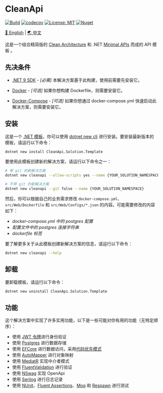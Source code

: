 # CleanApi

[![Build](https://github.com/larymao/CleanApi/actions/workflows/build.yml/badge.svg)](https://github.com/larymao/CleanApi/actions/workflows/build.yml)
[![codecov](https://codecov.io/gh/larymao/CleanApi/graph/badge.svg?token=6EEWCTPJK3)](https://codecov.io/gh/larymao/CleanApi)
[![License: MIT](https://img.shields.io/badge/License-MIT-yellow.svg)](https://github.com/larymao/cleanapi/blob/master/LICENSE) 
[![Nuget](https://img.shields.io/nuget/v/CleanApi.Solution.Template?color=0b7cbd)](https://www.nuget.org/packages/CleanApi.Solution.Template)

[🌟 English](README.md) | [🌏 中文](README_CN.md)

这是一个结合精简版的 [Clean Architecture](https://github.com/jasontaylordev/CleanArchitecture) 和 .NET [Minimal APIs](https://docs.microsoft.com/en-us/aspnet/core/fundamentals/minimal-apis) 而成的 API 模板 。

## 先决条件

- [.NET 9 SDK](https://dotnet.microsoft.com/download/dotnet/9.0) - *[必需]* 
本解决方案基于此构建，使用前需要先安装它。

- [Docker](https://www.docker.com/products/docker-desktop) - *[可选]* 
如果你想构建 Dockerfile，则需要安装它。

- [Docker-Compose](https://docs.docker.com/compose/install) - *[可选]* 
如果你想通过 docker-compose.yml 快速启动此解决方案，则需要安装它。

## 安装

这是一个 [.NET 模板](https://www.nuget.org/packages/CleanApi.Solution.Template)，你可以使用 [dotnet new cli](https://docs.microsoft.com/en-us/dotnet/core/tools/dotnet-new) 进行安装。要安装最新版本的模板，请运行以下命令：

``` bash
dotnet new install CleanApi.Solution.Template
```

要使用此模板创建新的解决方案，请运行以下命令之一：

```bash
# 带 git 的新解决方案
dotnet new cleanapi --allow-scripts yes --name {YOUR_SOLUTION_NAMESPACE}

# 不带 git 的新解决方案
dotnet new cleanapi --git false --name {YOUR_SOLUTION_NAMESPACE}
```

然后，你可以根据自己的业务需求修改 `docker-compose.yml`、`src/Web/Dockerfile` 和 `src/Web/Configs/*.json` 的内容。可能需要修改的内容如下：

- *docker-compose.yml 中的 postgres 配置*
- *配置文件中的 postgres 连接字符串*
- *dockerfile 标签*

要了解更多关于从此模板创建新解决方案的信息，请运行以下命令：

```bash
dotnet new cleanapi --help
```

## 卸载

要卸载模板，请运行以下命令：

```bash
dotnet new uninstall CleanApi.Solution.Template
```

## 功能

这个解决方案中实现了许多实用功能，以下是一些可能对你有用的功能（无特定顺序）：

- 使用 [JWT 令牌](https://jwt.io/introduction)进行身份验证
- 使用 [Postgres](https://github.com/postgres/postgres) 进行数据存储
- 使用 [EFCore](https://github.com/dotnet/efcore) 进行数据访问，采用[代码优先模式](https://learn.microsoft.com/en-us/ef/core/managing-schemas/migrations)
- 使用 [AutoMapper](https://github.com/AutoMapper/AutoMapper) 进行对象映射
- 使用 [MediatR](https://github.com/jbogard/MediatR) 实现中介者模式
- 使用 [FluentValidation](https://github.com/FluentValidation/FluentValidation) 进行验证
- 使用 [NSwag](https://github.com/RicoSuter/NSwag) 实现 OpenApi
- 使用 [Serilog](https://github.com/serilog/serilog) 进行日志记录
- 使用 [NUnit](https://github.com/nunit/nunit)、[Fluent Assertions](https://github.com/fluentassertions/fluentassertions)、[Moq](https://github.com/devlooped/moq) 和 [Respawn](https://github.com/jbogard/Respawn) 进行测试
